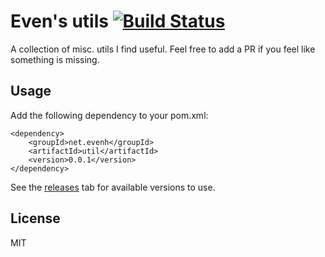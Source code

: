 # Even's utils [![Build Status](https://travis-ci.org/evenh/utils.svg?branch=master)](https://travis-ci.org/evenh/utils)

A collection of misc. utils I find useful. Feel free to add a PR if you feel like something is missing.

## Usage

Add the following dependency to your pom.xml:

```
<dependency>
    <groupId>net.evenh</groupId>
    <artifactId>util</artifactId>
    <version>0.0.1</version>
</dependency>
```

See the [releases](https://github.com/evenh/utils/releases) tab for available versions to use. 

## License

MIT
